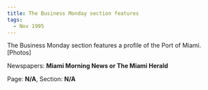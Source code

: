 ```yaml
---  
title: The Business Monday section features  
tags:  
  - Nov 1995  
---  
```

  
The Business Monday section features a profile of the Port of Miami. [Photos]  
  
Newspapers: **Miami Morning News or The Miami Herald**  
  
Page: **N/A**, Section: **N/A** 
